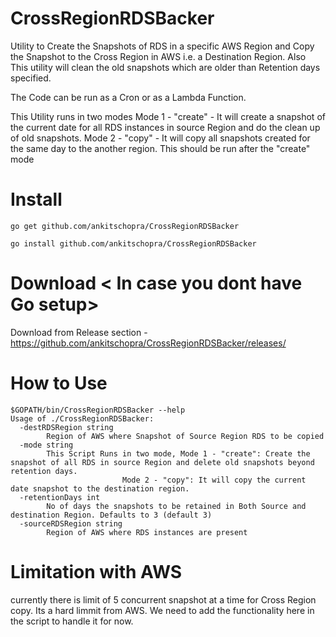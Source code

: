 # CrossRegionRDSBacker
Utility to Create the Snapshots of RDS in a specific AWS Region and Copy the Snapshot to the Cross Region in AWS i.e. a Destination Region.
Also This utility will clean the old snapshots which are older than Retention days specified. 

The Code can be run as a Cron or as a Lambda Function. 

This Utility runs in two modes 
Mode 1 - "create" - It will create a snapshot of the current date for all RDS instances in source Region and do the clean up of old snapshots. 
Mode 2 - "copy" - It will copy all snapshots created for the same day to the another region. This should be run after the "create" mode

# Install

```go get github.com/ankitschopra/CrossRegionRDSBacker```

```go install github.com/ankitschopra/CrossRegionRDSBacker```



# Download < In case you dont have Go setup>
Download from Release section - https://github.com/ankitschopra/CrossRegionRDSBacker/releases/

# How to Use
```
$GOPATH/bin/CrossRegionRDSBacker --help
Usage of ./CrossRegionRDSBacker:
  -destRDSRegion string
    	Region of AWS where Snapshot of Source Region RDS to be copied
  -mode string
    	This Script Runs in two mode, Mode 1 - "create": Create the snapshot of all RDS in source Region and delete old snapshots beyond retention days.
    	                 Mode 2 - "copy": It will copy the current date snapshot to the destination region.
  -retentionDays int
    	No of days the snapshots to be retained in Both Source and destination Region. Defaults to 3 (default 3)
  -sourceRDSRegion string
    	Region of AWS where RDS instances are present
 ```
      
      
# Limitation with AWS
currently there is limit of 5 concurrent snapshot at a time for Cross Region copy. Its a hard limmit from AWS. We need to add the functionality here in the script to handle it for now.

